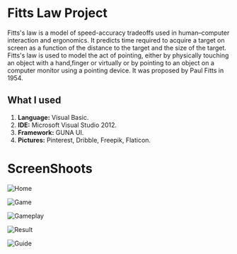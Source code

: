 # Fitts Law Project
<p>Fitts's law is a model of speed-accuracy tradeoffs used in human–computer interaction and ergonomics. It  predicts time required to acquire a target on screen as a function of the distance to the target and the size of the target. Fitts's law is used to model the act of pointing, either by physically touching an object with a hand,finger or virtually  or  by pointing to an object on a computer monitor using a pointing device. It was proposed by Paul Fitts in 1954.</p>

<h2>What I used</h2>
<ol>
  <li><b>Language:</b> Visual Basic.</li>
  <li><b>IDE:</b> Microsoft Visual Studio 2012.</li>
  <li><b>Framework:</b> GUNA UI.</li>
  <li><b>Pictures:</b> Pinterest, Dribble, Freepik, Flaticon.</li>
</ol>

<!-- <h2>Goals</h2> -->


# ScreenShoots
![Home](https://user-images.githubusercontent.com/84588706/150975294-fe5529d0-2083-4a2e-bb1c-817aecd6946c.jpg)

![Game](https://user-images.githubusercontent.com/84588706/150975385-ffe66572-0ff8-429e-8390-166f23b3784b.jpg)

![Gameplay](https://user-images.githubusercontent.com/84588706/150975552-9dfbc6a5-eda9-4dde-a6ca-b4ea312816b6.jpg)

![Result](https://user-images.githubusercontent.com/84588706/150975615-3abce233-9c7f-4eb7-94c6-b7681c5cdc44.jpg)

![Guide](https://user-images.githubusercontent.com/84588706/151102973-622e7ed0-6de6-44cb-a21b-2ee45b83b922.jpg)
